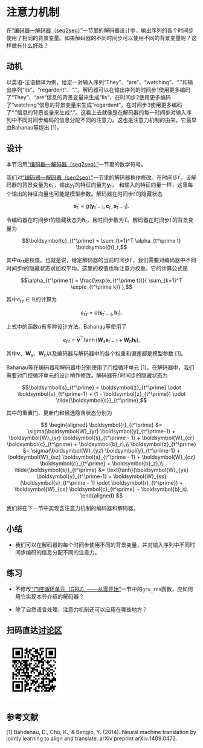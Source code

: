 # 注意力机制

在[“编码器—解码器（seq2seq）”](seq2seq.md)一节里的解码器设计中，输出序列的各个时间步使用了相同的背景变量。如果解码器的不同时间步可以使用不同的背景变量呢？这样做有什么好处？


## 动机

以英语-法语翻译为例，给定一对输入序列“They”、“are”、“watching”、“.”和输出序列“Ils”、“regardent”、“.”。解码器可以在输出序列的时间步1使用更多编码了“They”、“are”信息的背景变量来生成“Ils”，在时间步2使用更多编码了“watching”信息的背景变量来生成“regardent”，在时间步3使用更多编码了“.”信息的背景变量来生成“.”。这看上去就像是在解码器的每一时间步对输入序列中不同时间步编码的信息分配不同的注意力。这也是注意力机制的由来。它最早由Bahanau等提出 [1]。


## 设计

本节沿用[“编码器—解码器（seq2seq）”](seq2seq.md)一节里的数学符号。

我们对[“编码器—解码器（seq2seq）”](seq2seq.md)一节里的解码器稍作修改。在时间步$t^\prime$，设解码器的背景变量为$\boldsymbol{c}_{t^\prime}$，输出$y_{t^\prime}$的特征向量为$\boldsymbol{y}_{t^\prime}$。
和输入的特征向量一样，这里每个输出的特征向量也可能是模型参数。解码器在时间步$t^\prime$的隐藏状态

$$\boldsymbol{s}_{t^\prime} = g(\boldsymbol{y}_{t^\prime-1}, \boldsymbol{c}_{t^\prime}, \boldsymbol{s}_{t^\prime-1}).$$


令编码器在时间步$t$的隐藏状态为$\boldsymbol{h}_t$，且时间步数为$T$。解码器在时间步$t^\prime$的背景变量为

$$\boldsymbol{c}_{t^\prime} = \sum_{t=1}^T \alpha_{t^\prime t} \boldsymbol{h}_t,$$

其中$\alpha_{t^\prime t}$是权值。也就是说，给定解码器的当前时间步$t^\prime$，我们需要对编码器中不同时间步$t$的隐藏状态求加权平均。这里的权值也称注意力权重。它的计算公式是

$$\alpha_{t^\prime t} = \frac{\exp(e_{t^\prime t})}{ \sum_{k=1}^T \exp(e_{t^\prime k}) },$$

其中$e_{t^\prime t} \in \mathbb{R}$的计算为

$$e_{t^\prime t} = a(\boldsymbol{s}_{t^\prime - 1}, \boldsymbol{h}_t).$$

上式中的函数$a$有多种设计方法。Bahanau等使用了

$$e_{t^\prime t} = \boldsymbol{v}^\top \tanh(\boldsymbol{W}_s \boldsymbol{s}_{t^\prime - 1} + \boldsymbol{W}_h \boldsymbol{h}_t),$$

其中$\boldsymbol{v}$、$\boldsymbol{W}_s$、$\boldsymbol{W}_h$以及编码器与解码器中的各个权重和偏差都是模型参数 [1]。

Bahanau等在编码器和解码器中分别使用了门控循环单元 [1]。在解码器中，我们需要对门控循环单元的设计稍作修改。解码器在$t^\prime$时间步的隐藏状态为

$$\boldsymbol{s}_{t^\prime} = \boldsymbol{z}_{t^\prime} \odot \boldsymbol{s}_{t^\prime-1}  + (1 - \boldsymbol{z}_{t^\prime}) \odot \tilde{\boldsymbol{s}}_{t^\prime},$$

其中的重置门、更新门和候选隐含状态分别为


$$
\begin{aligned}
\boldsymbol{r}_{t^\prime} &= \sigma(\boldsymbol{W}_{yr} \boldsymbol{y}_{t^\prime-1} + \boldsymbol{W}_{sr} \boldsymbol{s}_{t^\prime - 1} + \boldsymbol{W}_{cr} \boldsymbol{c}_{t^\prime} + \boldsymbol{b}_r),\\
\boldsymbol{z}_{t^\prime} &= \sigma(\boldsymbol{W}_{yz} \boldsymbol{y}_{t^\prime-1} + \boldsymbol{W}_{sz} \boldsymbol{s}_{t^\prime - 1} + \boldsymbol{W}_{cz} \boldsymbol{c}_{t^\prime} + \boldsymbol{b}_z),\\
\tilde{\boldsymbol{s}}_{t^\prime} &= \text{tanh}(\boldsymbol{W}_{ys} \boldsymbol{y}_{t^\prime-1} + \boldsymbol{W}_{ss} (\boldsymbol{s}_{t^\prime - 1} \odot \boldsymbol{r}_{t^\prime}) + \boldsymbol{W}_{cs} \boldsymbol{c}_{t^\prime} + \boldsymbol{b}_s).
\end{aligned}
$$


我们将在下一节中实现含注意力机制的编码器和解码器。


## 小结

* 我们可以在解码器的每个时间步使用不同的背景变量，并对输入序列中不同时间步编码的信息分配不同的注意力。

## 练习

* 不修改[“门控循环单元（GRU）——从零开始”](../chapter_recurrent-neural-networks/gru-scratch.md)一节中的`gru_rnn`函数，应如何用它实现本节介绍的解码器？

* 除了自然语言处理，注意力机制还可以应用在哪些地方？

## 扫码直达[讨论区](https://discuss.gluon.ai/t/topic/6759)

![](../img/qr_attention.svg)


## 参考文献

[1] Bahdanau, D., Cho, K., & Bengio, Y. (2014). Neural machine translation by jointly learning to align and translate. arXiv preprint arXiv:1409.0473.
